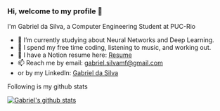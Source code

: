 ### Hi, welcome to my profile 👋
I'm Gabriel da Silva, a Computer Engineering Student at PUC-Rio

- 🏫 I’m currently studying about Neural Networks and Deep Learning.
- 💪 I spend my free time coding, listening to music, and working out.
- 📁 I have a Notion resume here: [Resume](https://pointy-weeder-02b.notion.site/Gabriel-da-Silva-Resume-3b677e3791ed4011a5d53f38e8a1b022?pvs=25)
- 📫 Reach me by email: [gabriel.silvamf@gmail.com](mailto:gabriel.silvamf@gmail.com)
- or by my LinkedIn: [Gabriel da Silva](https://www.linkedin.com/in/gabferreira-/?locale=en_US)
   
Following is my github stats
  
[![Gabriel's github stats](https://github-readme-stats.vercel.app/api?username=gabr1el-silva)](https://github.com/gabr1el-silva/github-readme-stats)  
  
